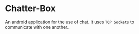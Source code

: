 Chatter-Box
===========

An android application for the use of chat. It uses `TCP Sockets` to communicate with one another..